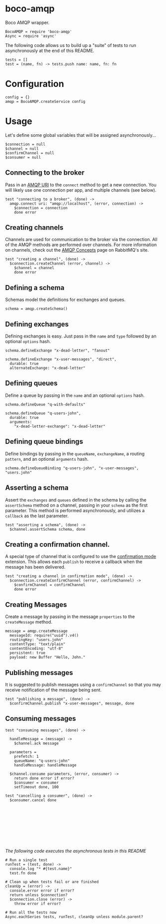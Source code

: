 # boco-amqp

Boco AMQP wrapper.

    BocoAMQP = require 'boco-amqp'
    Async = require 'async'

The following code allows us to build up a "suite" of tests to run asynchronously at the end of this README.

    tests = []
    test = (name, fn) -> tests.push name: name, fn: fn

# Configuration

    config = {}
    amqp = BocoAMQP.createService config

# Usage

Let's define some global variables that will be assigned asynchronously...

    $connection = null
    $channel = null
    $confirmChannel = null
    $consumer = null

## Connecting to the broker

Pass in an [AMQP URI] to the `connect` method to get a new connection. You will likely use one connection per app, and multiple channels (see below).

    test "connecting to a broker", (done) ->
      amqp.connect uri: "amqp://localhost", (error, connection) ->
        $connection = connection
        done error

## Creating channels


Channels are used for communication to the broker via the connection. All of the AMQP methods are performed over channels. For more information on channels, check out the [AMQP Concepts] page on RabbitMQ's site.

    test "creating a channel", (done) ->
      $connection.createChannel (error, channel) ->
        $channel = channel
        done error


## Defining a schema

Schemas model the definitions for exchanges and queues.

    schema = amqp.createSchema()


## Defining exchanges

Defining exchanges is easy. Just pass in the `name` and `type` followed by an optional `options` hash.

    schema.defineExchange "x-dead-letter", "fanout"

    schema.defineExchange "x-user-messages", "direct",
      durable: true
      alternateExchange: "x-dead-letter"

## Defining queues

Define a queue by passing in the `name` and an optional `options` hash.

    schema.defineQueue "q-with-defaults"

    schema.defineQueue "q-users-john",
      durable: true
      arguments:
        "x-dead-letter-exchange": "x-dead-letter"

## Defining queue bindings

Define bindings by passing in the `queueName`, `exchangeName`, a routing `pattern`, and an optional `arguments` hash.

    schema.defineQueueBinding "q-users-john", "x-user-messages", "users.john"

## Asserting a schema

Assert the `exchanges` and `queues` defined in the schema by calling the `assertSchema` method on a channel, passing in your `schema` as the first parameter. This method is performed asynchronously, and utilizes a `callback` as the last parameter.

    test "asserting a schema", (done) ->
      $channel.assertSchema schema, done

## Creating a confirmation channel.

A special type of channel that is configured to use the [confirmation mode] extension. This allows each `publish` to receive a callback when the message has been delivered.

    test "creating a channel in confirmation mode", (done) ->
      $connection.createConfirmChannel (error, confirmChannel) ->
        $confirmChannel = confirmChannel
        done error

## Creating Messages

Create a message by passing in the message `properties` to the `createMessage` method.

    message = amqp.createMessage
      messageId: require("uuid").v4()
      routingKey: "users.john"
      contentType: "text/plain"
      contentEncoding: "utf-8"
      persistent: true
      payload: new Buffer "Hello, John."

## Publishing messages

It is suggested to publish messages using a `confirmChannel` so that you may receive notification of the message being sent.

    test "publishing a message", (done) ->
      $confirmChannel.publish "x-user-messages", message, done


## Consuming messages

    test "consuming messages", (done) ->

      handleMessage = (message) ->
        $channel.ack message

      parameters =
        prefetch: 1
        queueName: "q-users-john"
        handleMessage: handleMessage

      $channel.consume parameters, (error, consumer) ->
        return done error if error?
        $consumer = consumer
        setTimeout done, 100

    test "cancelling a consumer", (done) ->
      $consumer.cancel done

<br><br><br><br>
---

_The following code executes the asynchronous tests in this README_

    # Run a single test
    runTest = (test, done) ->
      console.log "* #{test.name}"
      test.fn done

    # Clean up when tests fail or are finished
    cleanUp = (error) ->
      console.error error if error?
      return unless $connection?
      $connection.close (error) ->
        throw error if error?

    # Run all the tests now
    Async.eachSeries tests, runTest, cleanUp unless module.parent?


[AMQP URI]: https://www.rabbitmq.com/uri-spec.html
[confirmation mode]: https://www.rabbitmq.com/confirms.html
[AMQP Concepts]: https://www.rabbitmq.com/tutorials/amqp-concepts.html
